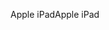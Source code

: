 <span data-ttu-id="aca5c-101">Apple iPad</span><span class="sxs-lookup"><span data-stu-id="aca5c-101">Apple iPad</span></span>